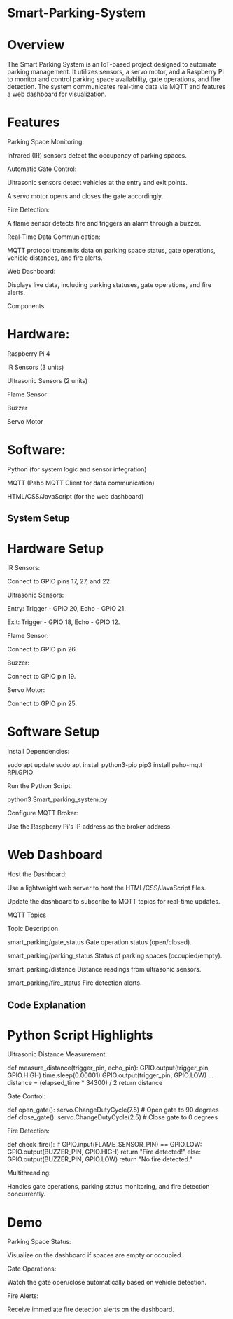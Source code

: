 # Smart-Parking-System

# Overview

The Smart Parking System is an IoT-based project designed to automate parking management. It utilizes sensors, a servo motor, and a Raspberry Pi to monitor and control parking space availability, gate operations, and fire detection. The system communicates real-time data via MQTT and features a web dashboard for visualization.

# Features

Parking Space Monitoring:

Infrared (IR) sensors detect the occupancy of parking spaces.

Automatic Gate Control:

Ultrasonic sensors detect vehicles at the entry and exit points.

A servo motor opens and closes the gate accordingly.

Fire Detection:

A flame sensor detects fire and triggers an alarm through a buzzer.

Real-Time Data Communication:

MQTT protocol transmits data on parking space status, gate operations, vehicle distances, and fire alerts.

Web Dashboard:

Displays live data, including parking statuses, gate operations, and fire alerts.

Components

# Hardware:

Raspberry Pi 4

IR Sensors (3 units)

Ultrasonic Sensors (2 units)

Flame Sensor

Buzzer

Servo Motor

# Software:

Python (for system logic and sensor integration)

MQTT (Paho MQTT Client for data communication)

HTML/CSS/JavaScript (for the web dashboard)

## System Setup

# Hardware Setup

IR Sensors:

Connect to GPIO pins 17, 27, and 22.

Ultrasonic Sensors:

Entry: Trigger - GPIO 20, Echo - GPIO 21.

Exit: Trigger - GPIO 18, Echo - GPIO 12.

Flame Sensor:

Connect to GPIO pin 26.

Buzzer:

Connect to GPIO pin 19.

Servo Motor:

Connect to GPIO pin 25.

# Software Setup

Install Dependencies:

sudo apt update
sudo apt install python3-pip
pip3 install paho-mqtt RPi.GPIO

Run the Python Script:

python3 Smart_parking_system.py

Configure MQTT Broker:

Use the Raspberry Pi's IP address as the broker address.

# Web Dashboard

Host the Dashboard:

Use a lightweight web server to host the HTML/CSS/JavaScript files.

Update the dashboard to subscribe to MQTT topics for real-time updates.

MQTT Topics

Topic                              Description

smart_parking/gate_status          Gate operation status (open/closed).

smart_parking/parking_status       Status of parking spaces (occupied/empty).

smart_parking/distance             Distance readings from ultrasonic sensors.

smart_parking/fire_status          Fire detection alerts.

## Code Explanation

# Python Script Highlights

Ultrasonic Distance Measurement:

def measure_distance(trigger_pin, echo_pin):
    GPIO.output(trigger_pin, GPIO.HIGH)
    time.sleep(0.00001)
    GPIO.output(trigger_pin, GPIO.LOW)
    ...
    distance = (elapsed_time * 34300) / 2
    return distance


Gate Control:

def open_gate():
    servo.ChangeDutyCycle(7.5)  # Open gate to 90 degrees
def close_gate():
    servo.ChangeDutyCycle(2.5)  # Close gate to 0 degrees


Fire Detection:

def check_fire():
    if GPIO.input(FLAME_SENSOR_PIN) == GPIO.LOW:
        GPIO.output(BUZZER_PIN, GPIO.HIGH)
        return "Fire detected!"
    else:
        GPIO.output(BUZZER_PIN, GPIO.LOW)
        return "No fire detected."


Multithreading:

Handles gate operations, parking status monitoring, and fire detection concurrently.

# Demo

Parking Space Status:

Visualize on the dashboard if spaces are empty or occupied.

Gate Operations:

Watch the gate open/close automatically based on vehicle detection.

Fire Alerts:

Receive immediate fire detection alerts on the dashboard.
